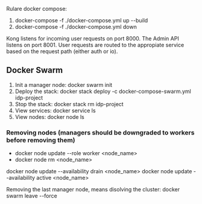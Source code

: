 Rulare docker compose:

1. docker-compose -f ./docker-compose.yml up --build
2. docker-compose -f ./docker-compose.yml down

Kong listens for incoming user requests on port 8000. The Admin API listens on port 8001. User requests are routed
to the appropiate service based on the request path (either auth or io).

## Docker Swarm

1. Init a manager node: docker swarm init
2. Deploy the stack: docker stack deploy -c docker-compose-swarm.yml idp-project
3. Stop the stack: docker stack rm idp-project
4. View services: docker service ls
5. View nodes: docker node ls

### Removing nodes (managers should be downgraded to workers before removing them)

- docker node update --role worker <node_name>
- docker node rm <node_name>

docker node update --availability drain <node_name>
docker node update --availability active <node_name>

Removing the last manager node, means disolving the cluster: docker swarm leave --force
